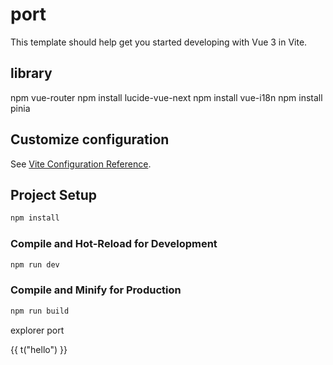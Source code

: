 # port

This template should help get you started developing with Vue 3 in Vite.

## library

npm vue-router
npm install lucide-vue-next
npm install vue-i18n
npm install pinia

## Customize configuration

See [Vite Configuration Reference](https://vite.dev/config/).

## Project Setup

```sh
npm install
```

### Compile and Hot-Reload for Development

```sh
npm run dev
```

### Compile and Minify for Production

```sh
npm run build
```

 <!-- sidebar -->
  <div class="bg-rose-500">
    <div class="flex">
      <Layout @toggle-file="toggleFile" />
      <div
        :class="[
          'transition-all duration-300 ease-in-out overflow-hidden border-r-[1px] border-stone-800 min-h-screen px-4 py-6',
          showFile ? 'ml-20 w-64 opacity-100' : 'w-0 opacity-0',
        ]"
      >
        <div v-if="showFile">
          explorer port
          <p>{{ t("hello") }}</p>
        </div>
      </div>
      <!-- RouterView_body -->
      <div :class="showFile ? 'ml-0 ' : 'ml-15 '">
        <!-- <RouterView /> -->
      </div>
    </div>
  </div>
